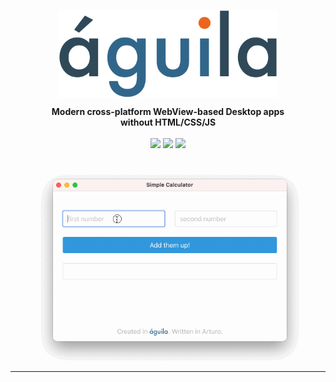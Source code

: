<p align="center"><img align="center" width="350" src="https://raw.githubusercontent.com/arturo-lang/aguila/master/logo.png"/></p>
<p align="center">
  <b>Modern cross-platform WebView-based Desktop apps<br>without HTML/CSS/JS</b>
  <br><br>
  <img src="https://img.shields.io/github/license/arturo-lang/aguila?style=for-the-badge">
  <img src="https://img.shields.io/badge/language-Arturo-orange.svg?style=for-the-badge">
  <img src="https://img.shields.io/github/workflow/status/arturo-lang/aguila/Run%20Tests?style=for-the-badge">
</p>

<p align="center"><img width="90%" align="center" src="https://raw.githubusercontent.com/arturo-lang/aguila/master/demo.gif"/></p>

--- 
